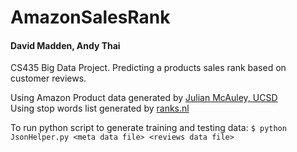 # AmazonSalesRank
#### David Madden, Andy Thai
CS435 Big Data Project. Predicting a products sales rank based on customer reviews.

Using Amazon Product data generated by [Julian McAuley, UCSD](http://jmcauley.ucsd.edu/data/amazon/)  
Using stop words list generated by [ranks.nl](https://www.ranks.nl/stopwords)  

To run python script to generate training and testing data:
``$ python JsonHelper.py <meta data file> <reviews data file>``
